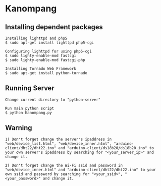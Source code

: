 Kanompang
=========

Installing dependent packages
-----

    Installing lighttpd and php5
    $ sudo apt-get install lighttpd php5-cgi

    Configuring lighttpd for using php5-cgi
    $ sudo lighty-enable-mod fastcgi 
    $ sudo lighty-enable-mod fastcgi-php

    Installing Tornado Web Framework
    $ sudo apt-get install python-tornado


Running Server
-----
    
    Change current directory to "python-server"

    Run main python script
    $ python Kanompang.py


Warning
-----
    
    1) Don't forget change the server's ipaddress in "web/device_list.html", "web/device_inner.html", "arduino-client/dht22/dht22.ino" and "arduino-client/ds18b20/ds18b20.ino" to your own server's ipaddress by searching for "<your_server_ip>" and change it.

    2) Don't forget change the Wi-Fi ssid and password in "web/device_inner.html" and "arduino-client/dht22/dht22.ino" to your own ssid and password by searching for "<your_ssid>", "<your_password>" and change it.